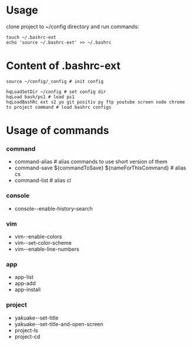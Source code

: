# Usage

clone project to ~/config directory and run commands:

    touch ~/.bashrc-ext
    echo 'source ~/.bashrc-ext' >> ~/.bashrc

# Content of .bashrc-ext

    source ~/config/_config # init config
    
    hqLoadSetDir ~/config # set config dir
    hqLoad bash/ps1 # load ps1
    hqLoadBashRc ext s2 yo git positiv py ftp youtube screen node chrome ts project command # load bashrc configs

# Usage of commands

### command

 * command-alias # alias commands to use short version of them
 * command-save ${commandToSave} ${nameForThisCommand} # alias cs
 * command-list # alias cl

### console

 * console--enable-history-search

### vim

 * vim--enable-colors
 * vim--set-color-scheme
 * vim--enable-line-numbers

### app

 * app-list
 * app-add
 * app-install

### project
 * yakuake--set-title
 * yakuake--set-title-and-open-screen
 * project-ls
 * project-cd
